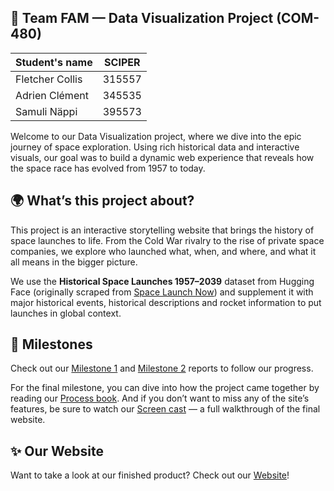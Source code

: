 ## 🚀 Team FAM — Data Visualization Project (COM-480)

| Student's name | SCIPER |
| -------------- | ------ |
| Fletcher Collis | 315557 |
| Adrien Clément | 345535 |
| Samuli Näppi | 395573 |

Welcome to our Data Visualization project, where we dive into the epic journey of space exploration. Using rich historical data and interactive visuals, our goal was to build a dynamic web experience that reveals how the space race has evolved from 1957 to today.


## 🌍 What’s this project about?

This project is an interactive storytelling website that brings the history of space launches to life. From the Cold War rivalry to the rise of private space companies, we explore who launched what, when, and where, and what it all means in the bigger picture.

We use the **Historical Space Launches 1957–2039** dataset from Hugging Face (originally scraped from [Space Launch Now](https://spacelaunchnow.me)) and supplement it with major historical events, historical descriptions and rocket information to put launches in global context.


## 🧠 Milestones

Check out our [Milestone 1](milestones/milestone1.md) and [Milestone 2](milestones/milestone2.md) reports to follow our progress.

For the final milestone, you can dive into how the project came together by reading our [Process book](milestones/milestone1.md). And if you don’t want to miss any of the site’s features, be sure to watch our [Screen cast](milestones/milestone1.md) — a full walkthrough of the final website.


## ✨ Our Website

Want to take a look at our finished product? Check out our [Website](https://beyond-earth.space)!

